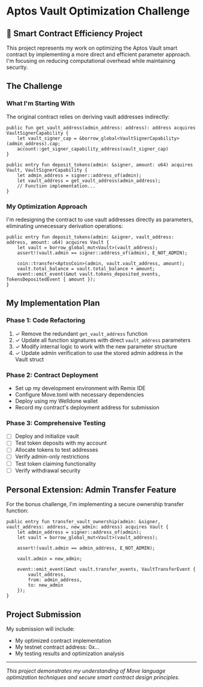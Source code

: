 # Aptos Vault Optimization Challenge

## 🚀 Smart Contract Efficiency Project

This project represents my work on optimizing the Aptos Vault smart contract by implementing a more direct and efficient parameter approach. I'm focusing on reducing computational overhead while maintaining security.

## The Challenge

### What I'm Starting With

The original contract relies on deriving vault addresses indirectly:

```move
public fun get_vault_address(admin_address: address): address acquires VaultSignerCapability {
    let vault_signer_cap = &borrow_global<VaultSignerCapability>(admin_address).cap;
    account::get_signer_capability_address(vault_signer_cap)
}

public entry fun deposit_tokens(admin: &signer, amount: u64) acquires Vault, VaultSignerCapability {
    let admin_address = signer::address_of(admin);
    let vault_address = get_vault_address(admin_address);
    // Function implementation...
}
```

### My Optimization Approach

I'm redesigning the contract to use vault addresses directly as parameters, eliminating unnecessary derivation operations:

```move
public entry fun deposit_tokens(admin: &signer, vault_address: address, amount: u64) acquires Vault {
    let vault = borrow_global_mut<Vault>(vault_address);
    assert!(vault.admin == signer::address_of(admin), E_NOT_ADMIN);

    coin::transfer<AptosCoin>(admin, vault.vault_address, amount);
    vault.total_balance = vault.total_balance + amount;
    event::emit_event(&mut vault.tokens_deposited_events, TokensDepositedEvent { amount });
}
```

## My Implementation Plan

### Phase 1: Code Refactoring

1. ✓ Remove the redundant `get_vault_address` function
2. ✓ Update all function signatures with direct `vault_address` parameters
3. ✓ Modify internal logic to work with the new parameter structure
4. ✓ Update admin verification to use the stored admin address in the Vault struct

### Phase 2: Contract Deployment

- Set up my development environment with Remix IDE
- Configure Move.toml with necessary dependencies
- Deploy using my Welldone wallet
- Record my contract's deployment address for submission

### Phase 3: Comprehensive Testing

- [ ] Deploy and initialize vault
- [ ] Test token deposits with my account
- [ ] Allocate tokens to test addresses
- [ ] Verify admin-only restrictions
- [ ] Test token claiming functionality
- [ ] Verify withdrawal security

## Personal Extension: Admin Transfer Feature

For the bonus challenge, I'm implementing a secure ownership transfer function:

```move
public entry fun transfer_vault_ownership(admin: &signer, vault_address: address, new_admin: address) acquires Vault {
    let admin_address = signer::address_of(admin);
    let vault = borrow_global_mut<Vault>(vault_address);

    assert!(vault.admin == admin_address, E_NOT_ADMIN);

    vault.admin = new_admin;

    event::emit_event(&mut vault.transfer_events, VaultTransferEvent {
        vault_address,
        from: admin_address,
        to: new_admin
    });
}
```

## Project Submission

My submission will include:

- My optimized contract implementation
- My testnet contract address: 0x...
- My testing results and optimization analysis

---

_This project demonstrates my understanding of Move language optimization techniques and secure smart contract design principles._
